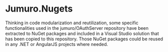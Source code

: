 # Jumuro.Nugets
Thinking in code modularization and reutilization, some specific functionalities used in the jumuro/OAuthServer repository have been extracted to NuGet packages and included in a Visual Studio solution that has been copied to this repository. Those NuGet packages could be reused in any .NET or AngularJS projects where needed.
